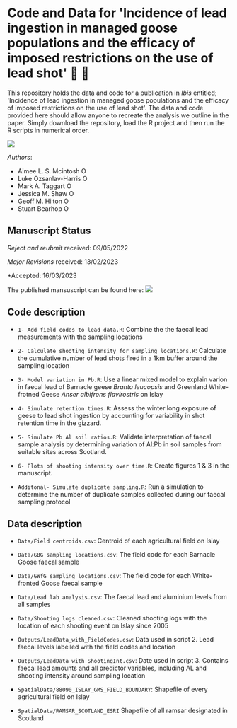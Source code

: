 # Code and Data for 'Incidence of lead ingestion in managed goose populations and the efficacy of imposed restrictions on the use of lead shot' 🦆 🔫

This repository holds the data and code for a publication in *Ibis* entitled; 'Incidence of lead ingestion in managed goose populations and the efficacy of imposed restrictions on the use of lead shot'. The data and code provided here should allow anyone to recreate the analysis we outline in the paper. Simply download the repository, load the R project and then run the R scripts in numerical order.

![](https://img.shields.io/github/directory-file-count/LukeOzsanlav/Ibis_2022_lead)

_Authors_:
- Aimee L. S. Mcintosh <a itemprop="sameAs" content="https://orcid.org/0000-0002-4975-3682" href="https://orcid.org/0000-0002-4975-3682" target="orcid.widget" rel="me noopener noreferrer" style="vertical-align:top;"><img src="https://orcid.org/sites/default/files/images/orcid_16x16.png" alt="ORCID iD icon" style="width:1em;margin-right:.5em;"/></a>
- Luke Ozsanlav-Harris <a itemprop="sameAs" content="https://orcid.org/0000-0003-3889-6722" href="https://orcid.org/0000-0003-3889-6722" target="orcid.widget" rel="me noopener noreferrer" style="vertical-align:top;"><img src="https://orcid.org/sites/default/files/images/orcid_16x16.png" alt="ORCID iD icon" style="width:1em;margin-right:.5em;"/></a>
- Mark A. Taggart <a itemprop="sameAs" content="https://orcid.org/0000-0002-0649-8490" href="https://orcid.org/0000-0002-0649-8490" target="orcid.widget" rel="me noopener noreferrer" style="vertical-align:top;"><img src="https://orcid.org/sites/default/files/images/orcid_16x16.png" alt="ORCID iD icon" style="width:1em;margin-right:.5em;"/></a>
- Jessica M. Shaw <a itemprop="sameAs" content="https://orcid.org/0000-0003-0862-9260" href="https://orcid.org/0000-0003-0862-9260" target="orcid.widget" rel="noopener" style="vertical-align:top;"><img src="https://orcid.org/sites/default/files/images/orcid_16x16.png" alt="ORCID iD icon" target="_blank" style="width:1em;margin-right:.5em;"/></a>
- Geoff M. Hilton <a itemprop="sameAs" content="https://orcid.org/0000-0001-9062-3030" href="https://orcid.org/0000-0001-9062-3030" target="orcid.widget" rel="me noopener noreferrer" style="vertical-align:top;"><img src="https://orcid.org/sites/default/files/images/orcid_16x16.png" alt="ORCID iD icon" style="width:1em;margin-right:.5em;"/></a>
- Stuart Bearhop <a itemprop="sameAs" content="https://orcid.org/0000-0002-5864-0129" href="https://orcid.org/0000-0002-5864-0129" target="orcid.widget" rel="me noopener noreferrer" style="vertical-align:top;"><img src="https://orcid.org/sites/default/files/images/orcid_16x16.png" alt="ORCID iD icon" style="width:1em;margin-right:.5em;"/></a>


## Manuscript Status
*Reject and reubmit* received: 09/05/2022

*Major Revisions* received: 13/02/2023

*Accepted: 16/03/2023

The published mansuscript can be found here: ![]( https://doi.org/10.1111/ibi.13210)


## Code description
- `1- Add field codes to lead data.R`: Combine the the faecal lead measurements with the sampling locations

- `2- Calculate shooting intensity for sampling locations.R`: Calculate the cumulative number of lead shots fired in a 1km buffer around the sampling location

- `3- Model variation in Pb.R`: Use a linear mixed model to explain varion in faecal lead of Barnacle geese *Branta leucopsis* and Greenland White-frotned Geese *Anser albifrons flavirostris* on Islay

- `4- Simulate retention times.R`: Assess the winter long exposure of geese to lead shot ingestion by accounting for variability in shot retention time in the gizzard.

- `5- Simulate Pb Al soil ratios.R`: Validate interpretation of faecal sample analysis by determining variation of Al:Pb in soil samples from suitable sites across Scotland. 

- `6- Plots of shooting intensity over time.R`: Create figures 1 & 3 in the manuscript.

- `Additonal- Simulate duplicate sampling.R`: Run a simulation to determine the number of duplicate samples collected during our faecal sampling protocol

## Data description
- `Data/Field centroids.csv`: Centroid of each agricultural field on Islay

- `Data/GBG sampling locations.csv`: The field code for each Barnacle Goose faecal sample

- `Data/GWfG sampling locations.csv`: The field code for each White-fronted Goose faecal sample

- `Data/Lead lab analysis.csv`: The faecal lead and aluminium levels from all samples 

- `Data/Shooting logs cleaned.csv`: Cleaned shooting logs with the location of each shooting event on Islay since 2005

- `Outputs/LeadData_with_FieldCodes.csv`: Data used in script 2. Lead faecal levels labelled with the field codes and location

- `Outputs/LeadData_with_ShootingInt.csv`: Date used in script 3. Contains faecal lead amounts and all predictor variables, including AL and shooting intensity around sampling location

- `SpatialData/88090_ISLAY_GMS_FIELD_BOUNDARY`: Shapefile of every agricultural field on Islay

- `SpatialData/RAMSAR_SCOTLAND_ESRI` Shapefile of all ramsar designated in Scotland
